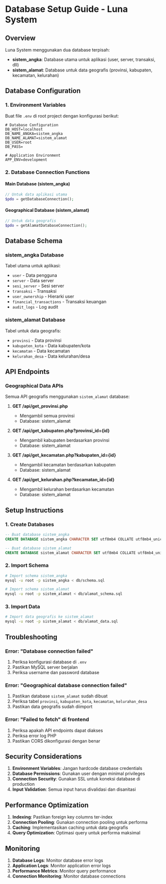 # Database Setup Guide - Luna System

## Overview
Luna System menggunakan dua database terpisah:
- **sistem_angka**: Database utama untuk aplikasi (user, server, transaksi, dll)
- **sistem_alamat**: Database untuk data geografis (provinsi, kabupaten, kecamatan, kelurahan)

## Database Configuration

### 1. Environment Variables
Buat file `.env` di root project dengan konfigurasi berikut:

```env
# Database Configuration
DB_HOST=localhost
DB_NAME_ANGKA=sistem_angka
DB_NAME_ALAMAT=sistem_alamat
DB_USER=root
DB_PASS=

# Application Environment
APP_ENV=development
```

### 2. Database Connection Functions

#### Main Database (sistem_angka)
```php
// Untuk data aplikasi utama
$pdo = getDatabaseConnection();
```

#### Geographical Database (sistem_alamat)
```php
// Untuk data geografis
$pdo = getAlamatDatabaseConnection();
```

## Database Schema

### sistem_angka Database
Tabel utama untuk aplikasi:
- `user` - Data pengguna
- `server` - Data server
- `sesi_server` - Sesi server
- `transaksi` - Transaksi
- `user_ownership` - Hierarki user
- `financial_transactions` - Transaksi keuangan
- `audit_logs` - Log audit

### sistem_alamat Database
Tabel untuk data geografis:
- `provinsi` - Data provinsi
- `kabupaten_kota` - Data kabupaten/kota
- `kecamatan` - Data kecamatan
- `kelurahan_desa` - Data kelurahan/desa

## API Endpoints

### Geographical Data APIs
Semua API geografis menggunakan `sistem_alamat` database:

1. **GET /api/get_provinsi.php**
   - Mengambil semua provinsi
   - Database: sistem_alamat

2. **GET /api/get_kabupaten.php?provinsi_id={id}**
   - Mengambil kabupaten berdasarkan provinsi
   - Database: sistem_alamat

3. **GET /api/get_kecamatan.php?kabupaten_id={id}**
   - Mengambil kecamatan berdasarkan kabupaten
   - Database: sistem_alamat

4. **GET /api/get_kelurahan.php?kecamatan_id={id}**
   - Mengambil kelurahan berdasarkan kecamatan
   - Database: sistem_alamat

## Setup Instructions

### 1. Create Databases
```sql
-- Buat database sistem_angka
CREATE DATABASE sistem_angka CHARACTER SET utf8mb4 COLLATE utf8mb4_unicode_ci;

-- Buat database sistem_alamat
CREATE DATABASE sistem_alamat CHARACTER SET utf8mb4 COLLATE utf8mb4_unicode_ci;
```

### 2. Import Schema
```bash
# Import schema sistem_angka
mysql -u root -p sistem_angka < db/schema.sql

# Import schema sistem_alamat
mysql -u root -p sistem_alamat < db/alamat_schema.sql
```

### 3. Import Data
```bash
# Import data geografis ke sistem_alamat
mysql -u root -p sistem_alamat < db/alamat_data.sql
```

## Troubleshooting

### Error: "Database connection failed"
1. Periksa konfigurasi database di `.env`
2. Pastikan MySQL server berjalan
3. Periksa username dan password database

### Error: "Geographical database connection failed"
1. Pastikan database `sistem_alamat` sudah dibuat
2. Periksa tabel `provinsi`, `kabupaten_kota`, `kecamatan`, `kelurahan_desa`
3. Pastikan data geografis sudah diimport

### Error: "Failed to fetch" di frontend
1. Periksa apakah API endpoints dapat diakses
2. Periksa error log PHP
3. Pastikan CORS dikonfigurasi dengan benar

## Security Considerations

1. **Environment Variables**: Jangan hardcode database credentials
2. **Database Permissions**: Gunakan user dengan minimal privileges
3. **Connection Security**: Gunakan SSL untuk koneksi database di production
4. **Input Validation**: Semua input harus divalidasi dan disanitasi

## Performance Optimization

1. **Indexing**: Pastikan foreign key columns ter-index
2. **Connection Pooling**: Gunakan connection pooling untuk performa
3. **Caching**: Implementasikan caching untuk data geografis
4. **Query Optimization**: Optimasi query untuk performa maksimal

## Monitoring

1. **Database Logs**: Monitor database error logs
2. **Application Logs**: Monitor application error logs
3. **Performance Metrics**: Monitor query performance
4. **Connection Monitoring**: Monitor database connections 